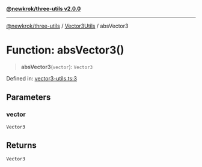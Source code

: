[**@newkrok/three-utils v2.0.0**](../../../../README.md)

***

[@newkrok/three-utils](../../../../globals.md) / [Vector3Utils](../README.md) / absVector3

# Function: absVector3()

> **absVector3**(`vector`): `Vector3`

Defined in: [vector3-utils.ts:3](https://github.com/NewKrok/three-utils/blob/a38231b899f4eeb8c881d6a9f7248bab4e06755e/src/vector3-utils.ts#L3)

## Parameters

### vector

`Vector3`

## Returns

`Vector3`
